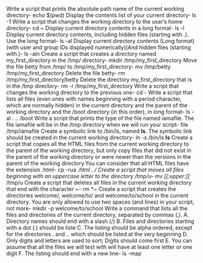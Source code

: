 Write a script that prints the absolute path name of the current working directory- echo $(pwd)
Display the contents list of your current directory- ls -1
Write a script that changes the working directory to the user’s home directory- cd ~
Display current directory contents in a long format- ls -l
Display current directory contents, including hidden files (starting with .). Use the long format- ls -al
Display current directory contents (Long format)(with user and group IDs displayed numerically)(And hidden files (starting with.)- ls -aln
Create a script that creates a directory named my_first_directory in the /tmp/ directory- mkdir /tmp/my_first_directory
Move the file betty from /tmp/ to /tmp/my_first_directory- mv /tmp/betty /tmp/my_first_directory
Delete the file betty- rm /tmp/my_first_directory/betty
Delete the directory my_first_directory that is in the /tmp directory- rm -r /tmp/my_first_directory
Write a script that changes the working directory to the previous one- cd -
Write a script that lists all files (even ones with names beginning with a period character, which are normally hidden) in the current directory and the parent of the working directory and the /boot directory (in this order), in long format- ls -al . .. /boot
Write a script that prints the type of the file named iamafile. The file iamafile will be in the /tmp directory when we will run your script- file /tmp/iamafile
Create a symbolic link to /bin/ls, named __ls__. The symbolic link should be created in the current working directory- ln -s /bin/ls __ls__
Create a script that copies all the HTML files from the current working directory to the parent of the working directory, but only copy files that did not exist in the parent of the working directory or were newer than the versions in the parent of the working directory.You can consider that all HTML files have the extension .html- cp -rua *.html ../
Create a script that moves all files beginning with an uppercase letter to the directory /tmp/u- mv [[:upper:]]* /tmp/u
Create a script that deletes all files in the current working directory that end with the character ~- rm *~
Create a script that creates the directories welcome/, welcome/to/ and welcome/to/school in the current directory. You are only allowed to use two spaces (and lines) in your script, not more- mkdir -p welcome/to/school
Write a command that lists all the files and directories of the current directory, separated by commas (,). A. Directory names should end with a slash (/) B. Files and directories starting with a dot (.) should be liste C. The listing should be alpha ordered, except for the directories . and .. which should be listed at the very beginning D. Only digits and letters are used to sort; Digits should come first E. You can assume that all the files we will test with will have at least one letter or one digit F. The listing should end with a new line- ls -map
 
